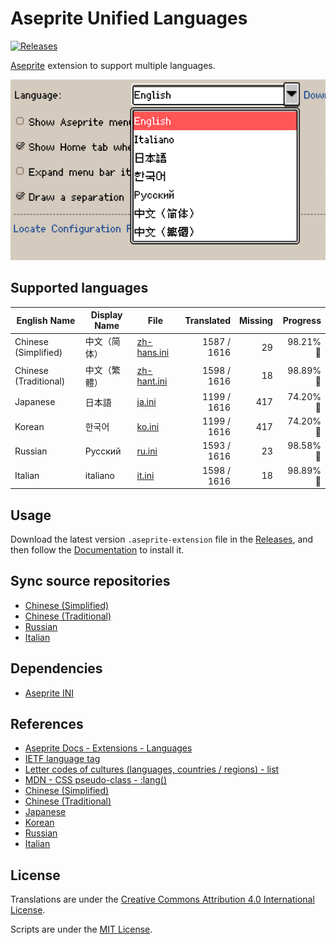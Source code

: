 # Aseprite Unified Languages

[![Releases](https://img.shields.io/github/v/release/aseprite-quest/aseprite-unified-languages)](https://github.com/aseprite-quest/aseprite-unified-languages/releases)

[Aseprite](https://github.com/aseprite/aseprite) extension to support multiple languages.

![product](docs/product.png)

## Supported languages

| English Name | Display Name | File | Translated | Missing | Progress |
|---|---|---|---:|---:|---:|
| Chinese (Simplified) | 中文（简体） | [zh-hans.ini](data/zh-hans.ini) | 1587 / 1616 | 29 | 98.21% 🚧 |
| Chinese (Traditional) | 中文（繁體） | [zh-hant.ini](data/zh-hant.ini) | 1598 / 1616 | 18 | 98.89% 🚧 |
| Japanese | 日本語 | [ja.ini](data/ja.ini) | 1199 / 1616 | 417 | 74.20% 🚧 |
| Korean | 한국어 | [ko.ini](data/ko.ini) | 1199 / 1616 | 417 | 74.20% 🚧 |
| Russian | Русский | [ru.ini](data/ru.ini) | 1593 / 1616 | 23 | 98.58% 🚧 |
| Italian | italiano | [it.ini](data/it.ini) | 1598 / 1616 | 18 | 98.89% 🚧 |

## Usage

Download the latest version `.aseprite-extension` file in the [Releases](https://github.com/aseprite-quest/aseprite-unified-languages/releases), and then follow the [Documentation](https://www.aseprite.org/docs/extensions/) to install it.

## Sync source repositories

- [Chinese (Simplified)](https://github.com/aseprite-quest/aseprite-language-chinese-simplified)
- [Chinese (Traditional)](https://github.com/5idereal/Aseprite-Traditional-Chinese-Translation)
- [Russian](https://github.com/lufog/aseprite-language-russian)
- [Italian](https://github.com/FabianoIlCapo/aseprite_italian)

## Dependencies

- [Aseprite INI](https://github.com/aseprite-quest/aseprite-ini)

## References

- [Aseprite Docs - Extensions - Languages](https://aseprite.org/docs/extensions/languages)
- [IETF language tag](https://en.wikipedia.org/wiki/IETF_language_tag)
- [Letter codes of cultures (languages, countries / regions) - list](https://www.venea.net/web/culture_code)
- [MDN - CSS pseudo-class - :lang()](https://developer.mozilla.org/en-US/docs/Web/CSS/:lang)
- [Chinese (Simplified)](https://github.com/J-11/Aseprite-Simplified-Chinese)
- [Chinese (Traditional)](https://github.com/5idereal/Aseprite-Traditional-Chinese-Translation)
- [Japanese](https://wikiwiki.jp/aseprite/日本語化ファイルのダウンロード)
- [Korean](https://github.com/ImBada/Aseprite-Korean)
- [Russian](https://github.com/lufog/aseprite-language-russian)
- [Italian](https://github.com/FabianoIlCapo/aseprite_italian)

## License

Translations are under the [Creative Commons Attribution 4.0 International License](data/LICENSE.txt).

Scripts are under the [MIT License](LICENSE).
